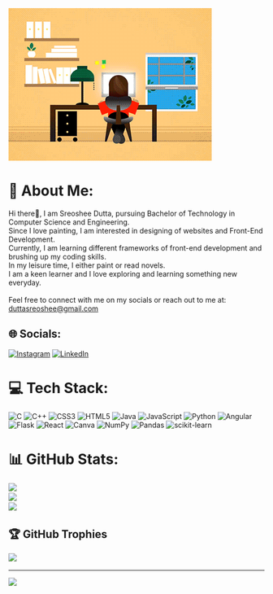 ![](https://github.com/sreoshee-17/sreoshee-17/blob/main/gif.gif)
# 💫 About Me:
Hi there🌻, I am Sreoshee Dutta, pursuing Bachelor of Technology in Computer Science and Engineering.<br>Since I love painting, I am interested in designing of websites and Front-End Development.<br>Currently, I am learning different frameworks of front-end development and brushing up my coding skills.<br>In my leisure time, I either paint or read novels.<br>I am a keen learner and  I love exploring and learning something new everyday.<br><br>Feel free to connect with me on my socials or reach out to me at: duttasreoshee@gmail.com


## 🌐 Socials:
[![Instagram](https://img.shields.io/badge/Instagram-%23E4405F.svg?logo=Instagram&logoColor=white)](https://instagram.com/sreosheeeee) [![LinkedIn](https://img.shields.io/badge/LinkedIn-%230077B5.svg?logo=linkedin&logoColor=white)](https://linkedin.com/in/sreoshee-dutta-9a729421a) 

# 💻 Tech Stack:
![C](https://img.shields.io/badge/c-%2300599C.svg?style=for-the-badge&logo=c&logoColor=white) ![C++](https://img.shields.io/badge/c++-%2300599C.svg?style=for-the-badge&logo=c%2B%2B&logoColor=white) ![CSS3](https://img.shields.io/badge/css3-%231572B6.svg?style=for-the-badge&logo=css3&logoColor=white) ![HTML5](https://img.shields.io/badge/html5-%23E34F26.svg?style=for-the-badge&logo=html5&logoColor=white) ![Java](https://img.shields.io/badge/java-%23ED8B00.svg?style=for-the-badge&logo=java&logoColor=white) ![JavaScript](https://img.shields.io/badge/javascript-%23323330.svg?style=for-the-badge&logo=javascript&logoColor=%23F7DF1E) ![Python](https://img.shields.io/badge/python-3670A0?style=for-the-badge&logo=python&logoColor=ffdd54) ![Angular](https://img.shields.io/badge/angular-%23DD0031.svg?style=for-the-badge&logo=angular&logoColor=white) ![Flask](https://img.shields.io/badge/flask-%23000.svg?style=for-the-badge&logo=flask&logoColor=white) ![React](https://img.shields.io/badge/react-%2320232a.svg?style=for-the-badge&logo=react&logoColor=%2361DAFB) ![Canva](https://img.shields.io/badge/Canva-%2300C4CC.svg?style=for-the-badge&logo=Canva&logoColor=white) ![NumPy](https://img.shields.io/badge/numpy-%23013243.svg?style=for-the-badge&logo=numpy&logoColor=white) ![Pandas](https://img.shields.io/badge/pandas-%23150458.svg?style=for-the-badge&logo=pandas&logoColor=white) ![scikit-learn](https://img.shields.io/badge/scikit--learn-%23F7931E.svg?style=for-the-badge&logo=scikit-learn&logoColor=white)
# 📊 GitHub Stats:
![](https://github-readme-stats.vercel.app/api?username=sreoshee-17&theme=dark&hide_border=false&include_all_commits=false&count_private=false)<br/>
![](https://github-readme-streak-stats.herokuapp.com/?user=sreoshee-17&theme=dark&hide_border=false)<br/>
![](https://github-readme-stats.vercel.app/api/top-langs/?username=sreoshee-17&theme=dark&hide_border=false&include_all_commits=false&count_private=false&layout=compact)

## 🏆 GitHub Trophies
![](https://github-profile-trophy.vercel.app/?username=sreoshee-17&theme=radical&no-frame=false&no-bg=true&margin-w=4)

---
[![](https://visitcount.itsvg.in/api?id=sreoshee-17&icon=0&color=0)](https://visitcount.itsvg.in)

